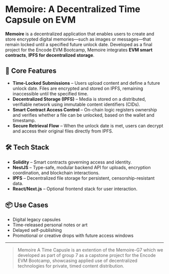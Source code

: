 # **Memoire: A Decentralized Time Capsule on EVM**

**Memoire** is a decentralized application that enables users to create and store encrypted digital memories—such as images or messages—that remain locked until a specified future unlock date. Developed as a final project for the Encode EVM Bootcamp, Memoire integrates **EVM smart contracts**, **IPFS for decentralized storage**.
## 🔐 Core Features

- **Time-Locked Submissions** – Users upload content and define a future unlock date. Files are encrypted and stored on IPFS, remaining inaccessible until the specified time.
- **Decentralized Storage (IPFS)** – Media is stored on a distributed, verifiable network using immutable content identifiers (CIDs).
- **Smart Contract Access Control** – On-chain logic registers ownership and verifies whether a file can be unlocked, based on the wallet and timestamp.
- **Secure Retrieval Flow** – When the unlock date is met, users can decrypt and access their original files directly from IPFS.

## 🛠️ Tech Stack

- **Solidity** – Smart contracts governing access and identity.
- **NestJS** – Type-safe, modular backend API for uploads, encryption coordination, and blockchain interactions.
- **IPFS** – Decentralized file storage for persistent, censorship-resistant data.
- **React/Next.js** – Optional frontend stack for user interaction.

## 📦 Use Cases

- Digital legacy capsules
- Time-released personal notes or art
- Delayed self-publishing
- Promotional or creative drops with future access windows

---

>Memoire A Time Capusle is an extention of the Memoire-G7 which we developed as part of group 7  as a capstone project for the Encode EVM Bootcamp, showcasing applied use of decentralized technologies for private, timed content distribution.
